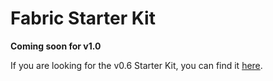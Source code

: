 # Fabric Starter Kit

**Coming soon for v1.0**

If you are looking for the v0.6 Starter Kit, you can find it
[here](http://hyperledger-fabric.readthedocs.io/en/v0.6/starter/fabric-starter-kit/).
